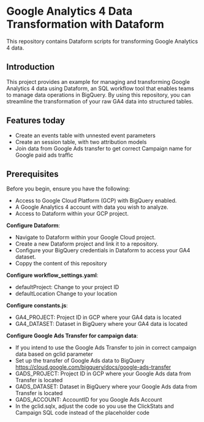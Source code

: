 # Google Analytics 4 Data Transformation with Dataform

This repository contains Dataform scripts for transforming Google Analytics 4 data. 

## Introduction

This project provides an example for managing and transforming Google Analytics 4 data using Dataform, an SQL workflow tool that enables teams to manage data operations in BigQuery. By using this repository, you can streamline the transformation of your raw GA4 data into structured tables. 

## Features today
- Create an events table with unnested event parameters
- Create an session table, with two attribution models
- Join data from Google Ads transfer to get correct Campaign name for Google paid ads traffic

## Prerequisites

Before you begin, ensure you have the following:
- Access to Google Cloud Platform (GCP) with BigQuery enabled.
- A Google Analytics 4 account with data you wish to analyze.
- Access to Dataform within your GCP project.

**Configure Dataform**:

- Navigate to Dataform within your Google Cloud project.
- Create a new Dataform project and link it to a repository.
- Configure your BigQuery credentials in Dataform to access your GA4 dataset.
- Coppy the content of this repository

**Configure workflow_settings.yaml**:

- defaultProject: Change to your project ID
- defaultLocation Change to your location

**Configure constants.js**:

- GA4_PROJECT: Project ID in GCP where your GA4 data is located
- GA4_DATASET: Dataset in BigQuery where your GA4 data is located

**Configure Google Ads Transfer for campaign data**:

- If you intend to use the Google Ads Transfer to join in correct campaign data based on gclid parameter
- Set up the transfer of Google Ads data to BigQuery https://cloud.google.com/bigquery/docs/google-ads-transfer
- GADS_PROJECT: Project ID in GCP where your Google Ads data from Transfer is located
- GADS_DATASET: Dataset in BigQuery where your Google Ads data from Transfer is located
- GADS_ACCOUNT: AccountID for you Google Ads Account
- In the gclid.sqlx, adjust the code so you use the ClickStats and Campaign SQL code instead of the placeholder code 





